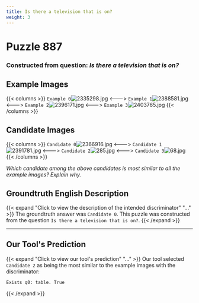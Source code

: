 ```yaml
---
title: Is there a television that is on?
weight: 3
---
```


# Puzzle 887
### Constructed from question: _Is there a television that is on?_


## Example Images
{{< columns >}}
`Example 0`![2335298.jpg](/gqa_images/2335298.jpg)
<--->
`Example 1`![2388581.jpg](/gqa_images/2388581.jpg)
<--->
`Example 2`![2396171.jpg](/gqa_images/2396171.jpg)
<--->
`Example 3`![2403765.jpg](/gqa_images/2403765.jpg)
{{< /columns >}}

## Candidate Images
{{< columns >}}
`Candidate 0`![2366916.jpg](/gqa_images/2366916.jpg)
<--->
`Candidate 1`![2391781.jpg](/gqa_images/2391781.jpg)
<--->
`Candidate 2`![285.jpg](/gqa_images/285.jpg)
<--->
`Candidate 3`![68.jpg](/gqa_images/68.jpg)
{{< /columns >}}

*Which candidate among the above candidates is most similar to all the example images? Explain why.*

## Groundtruth English Description

{{< expand "Click to view the description of the intended discriminator" "..." >}}
The groundtruth answer was `Candidate 0`. This puzzle was constructed from the question `Is there a television that is on?`.
{{< /expand >}}

---

## Our Tool's Prediction

{{< expand "Click to view our tool's prediction" "..." >}}
Our tool selected `Candidate 2` as being the most similar to the example images with the discriminator:
```plaintext
Exists q0: table. True
```
{{< /expand >}}
